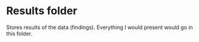 # Results folder

Stores results of the data (findings).
Everything I would present would go in this folder.
